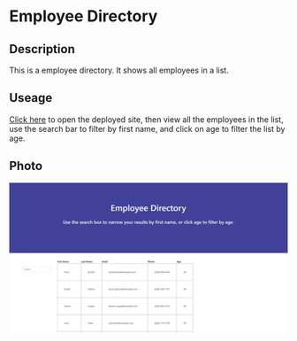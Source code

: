 # Employee Directory

## Description

This is a employee directory. It shows all employees in a list.

## Useage

[Click here](https://employee-directory-bl.herokuapp.com/) to open the deployed site, then view all the employees in the list, use the search bar to filter by first name, and click on age to filter the list by age.

## Photo
![image](./public/images/Capture.PNG)
